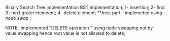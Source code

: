 Binary Search Tree implementation
   BST implementation;
          1- insertion;
          2- find
          3- next grater elemeent;
          4- delete element;
**best part-: implemeted using *node swap* ;
   
 NOTE- implemented "DELETE operation " using node swapping not by value swapping hence root value is not allowed to delete;
